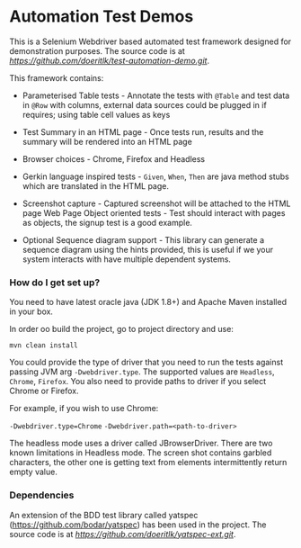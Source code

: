 # Automation Test Demos #

This is a Selenium Webdriver based automated test framework designed for demonstration purposes. The source code is at *https://github.com/doeritlk/test-automation-demo.git*. 

This framework contains:

* Parameterised Table tests - Annotate the tests with `@Table` and test data in `@Row` with columns, external data sources could be plugged in if requires; using table cell values as keys 

* Test Summary in an HTML page - Once tests run, results and the summary will be rendered into an HTML page

* Browser choices - Chrome, Firefox and Headless

* Gerkin language inspired tests - `Given`, `When`, `Then` are java method stubs which are translated in the HTML page.

* Screenshot capture - Captured screenshot will be attached to the HTML page
Web Page Object oriented tests - Test should interact with pages as objects, the signup test is a good example.

* Optional Sequence diagram support - This library can generate a sequence diagram using the hints provided, this is useful if we your system interacts with have multiple dependent systems. 


### How do I get set up? ###
You need to have latest oracle java (JDK 1.8+) and Apache Maven installed in your box.
 
 In order oo build the project, go to project directory and use: 

    mvn clean install

You could provide the type of driver that you need to run the tests against passing JVM arg `-Dwebdriver.type`. The supported values are `Headless`, `Chrome`, `Firefox`. You also need to provide paths to driver if you select Chrome or Firefox. 

For example, if you wish to use Chrome:

`-Dwebdriver.type=Chrome` `-Dwebdriver.path=<path-to-driver>`

The headless mode uses a driver called JBrowserDriver. There are two known limitations in Headless mode. The screen shot contains garbled characters, the other one is getting text from elements intermittently return empty value.

### Dependencies ###
An extension of the BDD test library called yatspec (https://github.com/bodar/yatspec)  has been used in the project. The source code is at *https://github.com/doeritlk/yatspec-ext.git*.
